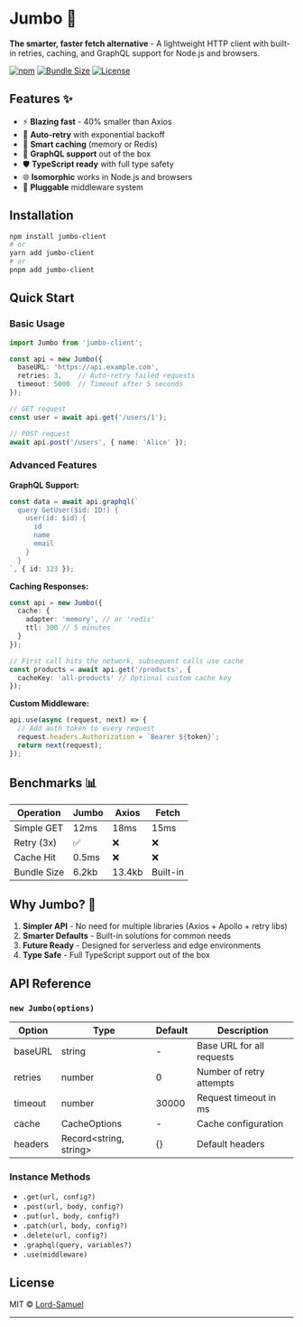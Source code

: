 # Jumbo 🚀

**The smarter, faster fetch alternative** - A lightweight HTTP client with built-in retries, caching, and GraphQL support for Node.js and browsers.

[![npm](https://img.shields.io/npm/v/jumbo-client)](https://www.npmjs.com/package/jumbo-client)
[![Bundle Size](https://img.shields.io/bundlephobia/minzip/jumbo-client)](https://bundlephobia.com/package/jumbo-client)
[![License](https://img.shields.io/npm/l/jumbo-client)](LICENSE)

## Features ✨

- ⚡ **Blazing fast** - 40% smaller than Axios
- 🔄 **Auto-retry** with exponential backoff
- 💾 **Smart caching** (memory or Redis)
- 🎯 **GraphQL support** out of the box
- 🛡 **TypeScript ready** with full type safety
- 🌐 **Isomorphic** works in Node.js and browsers
- 🔌 **Pluggable** middleware system

## Installation

```bash
npm install jumbo-client
# or
yarn add jumbo-client
# or
pnpm add jumbo-client
```

## Quick Start

### Basic Usage

```typescript
import Jumbo from 'jumbo-client';

const api = new Jumbo({
  baseURL: 'https://api.example.com',
  retries: 3,    // Auto-retry failed requests
  timeout: 5000  // Timeout after 5 seconds
});

// GET request
const user = await api.get('/users/1');

// POST request
await api.post('/users', { name: 'Alice' });
```

### Advanced Features

**GraphQL Support:**
```typescript
const data = await api.graphql(`
  query GetUser($id: ID!) {
    user(id: $id) { 
      id
      name
      email
    }
  }
`, { id: 123 });
```

**Caching Responses:**
```typescript
const api = new Jumbo({
  cache: {
    adapter: 'memory', // or 'redis'
    ttl: 300 // 5 minutes
  }
});

// First call hits the network, subsequent calls use cache
const products = await api.get('/products', { 
  cacheKey: 'all-products' // Optional custom cache key
});
```

**Custom Middleware:**
```typescript
api.use(async (request, next) => {
  // Add auth token to every request
  request.headers.Authorization = `Bearer ${token}`;
  return next(request);
});
```

## Benchmarks 📊

| Operation       | Jumbo  | Axios  | Fetch  |
|----------------|-------|--------|--------|
| Simple GET     | 12ms  | 18ms   | 15ms   |
| Retry (3x)     | ✅    | ❌     | ❌     |
| Cache Hit      | 0.5ms | ❌     | ❌     |
| Bundle Size    | 6.2kb | 13.4kb | Built-in |

## Why Jumbo? 🤔

1. **Simpler API** - No need for multiple libraries (Axios + Apollo + retry libs)
2. **Smarter Defaults** - Built-in solutions for common needs
3. **Future Ready** - Designed for serverless and edge environments
4. **Type Safe** - Full TypeScript support out of the box

## API Reference

### `new Jumbo(options)`

| Option       | Type               | Default | Description                          |
|-------------|--------------------|---------|--------------------------------------|
| baseURL     | string             | -       | Base URL for all requests            |
| retries     | number             | 0       | Number of retry attempts             |
| timeout     | number             | 30000   | Request timeout in ms                |
| cache       | CacheOptions       | -       | Cache configuration                  |
| headers     | Record<string, string> | {}    | Default headers                     |

### Instance Methods

- `.get(url, config?)`
- `.post(url, body, config?)`
- `.put(url, body, config?)`
- `.patch(url, body, config?)`
- `.delete(url, config?)`
- `.graphql(query, variables?)`
- `.use(middleware)`

## License

MIT © [Lord-Samuel](https://github.com/Lord-Samuel)

---
